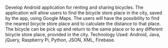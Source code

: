 Develop Android application for renting and sharing bicycles. 
The application will allow users to find the bicycle store place in the city, saved by the app, using Google Maps. 
The users will have the possibility to find the nearest bicycle store place and to calculate the distance to that place. 
The bicycle can be pick up and return to the same place or to any different bicycle store place, provided in the city. 
Technology Used: Android, Java, jQuery, Raspberry Pi, Python, JSON, XML, Firebase. 
